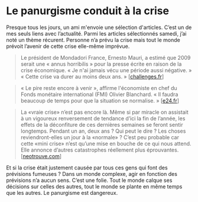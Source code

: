# Le panurgisme conduit à la crise

Presque tous les jours, un ami m'envoie une sélection d'articles. C’est un de mes seuls liens avec l’actualité. Parmi les articles sélectionnés samedi, j’ai noté un thème récurent. Personne n’a prévu la crise mais tout le monde prévoit l’avenir de cette crise elle-même imprévue.

> Le président de Mondadori France, Ernesto Mauri, a estimé que 2009 serait une « annus horribilis » pour la presse écrite en raison de la crise économique. « Je n'ai jamais vécu une période aussi négative. » « Cette crise va durer au moins deux ans. » \[[challenges.fr](http://www.challenges.fr/actualites/medias/20081127.CHA8832/presse_ecrite__mondadori_sattend_a_un_tsunami.html)\]

> « Le pire reste encore à venir », affirme l'économiste en chef du Fonds monétaire international (FMI) Olivier Blanchard. « Il faudra beaucoup de temps pour que la situation se normalise. » \[[e24.fr](http://www.e24.fr/finance/article20499.ece)\]

> La «vraie crise» n’est pas encore là. Même si par miracle on assistait à un vigoureux renversement de tendance d’ici la fin de l’année, les effets de la déconfiture de ces dernières semaines se feront sentir longtemps. Pendant un an, deux ans ? Qui peut le dire ? Les choses reviendront-elles un jour à la «normale» ? C’est peu probable car cette «mini crise» n’est qu’une mise en bouche de ce qui nous attend. Elle annonce d’autres catastrophes réellement plus éprouvantes. \[[neotrouve.com](http://www.neotrouve.com/?p=116)\]

Et si la crise était justement causée par tous ces gens qui font des prévisions fumeuses ? Dans un monde complexe, agir en fonction des prévisions n’a aucun sens. C’est une folie. Tout le monde calque ses décisions sur celles des autres, tout le monde se plante en même temps que les autres. Le panurgisme est dangereux.